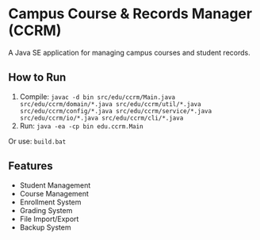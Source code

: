 # Campus Course & Records Manager (CCRM)

A Java SE application for managing campus courses and student records.

## How to Run

1. Compile: `javac -d bin src/edu/ccrm/Main.java src/edu/ccrm/domain/*.java src/edu/ccrm/util/*.java src/edu/ccrm/config/*.java src/edu/ccrm/service/*.java src/edu/ccrm/io/*.java src/edu/ccrm/cli/*.java`
2. Run: `java -ea -cp bin edu.ccrm.Main`

Or use: `build.bat`

## Features
- Student Management
- Course Management  
- Enrollment System
- Grading System
- File Import/Export
- Backup System